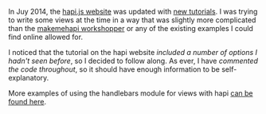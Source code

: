 In Juy 2014, the [hapi.js website](http://hapijs.com) was updated with [new tutorials](http://hapijs.com/tutorials/). I was trying to write some views at the time in a way that was slightly more complicated than the [makemehapi workshopper](https://github.com/spumko/makemehapi) or any of the existing examples I could find online allowed for.

I noticed that the tutorial on the hapi website _included a number of options I hadn't seen before_, so I decided to follow along.
As ever, I have *commented the code throughout*, so it should have enough information to be self-explanatory.

More examples of using the handlebars module for views with hapi [can be found here](https://github.com/spumko/hapi/tree/master/examples/views/handlebars).
